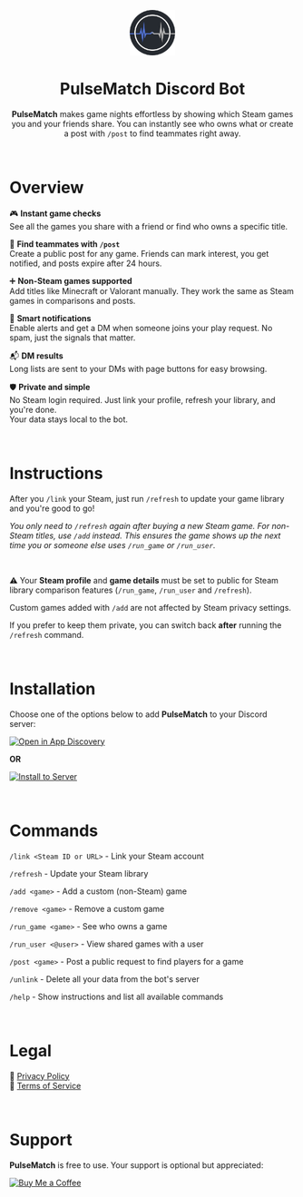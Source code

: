 <p align="center">
  <img src="https://github.com/Desiwah/PulseMatch/blob/main/assets/logo.png?raw=true" alt="PulseMatch Icon" width="80" height="80">
</p>

<h1 align="center">PulseMatch Discord Bot</h1>

<p align="center"><b>PulseMatch</b> makes game nights effortless by showing which Steam games you and your friends share.  
You can instantly see who owns what or create a post with <code>/post</code> to find teammates right away.</p>

&nbsp;

# **Overview**

🎮 **Instant game checks**  
See all the games you share with a friend or find who owns a specific title.

🤝 **Find teammates with `/post`**  
Create a public post for any game. Friends can mark interest, you get notified, and posts expire after 24 hours.

➕ **Non-Steam games supported**  
Add titles like Minecraft or Valorant manually. They work the same as Steam games in comparisons and posts.

🔔 **Smart notifications**  
Enable alerts and get a DM when someone joins your play request. No spam, just the signals that matter.

📬 **DM results**  
Long lists are sent to your DMs with page buttons for easy browsing.

🛡️ **Private and simple**  
No Steam login required. Just link your profile, refresh your library, and you're done.  
Your data stays local to the bot.

&nbsp;

# **Instructions**

After you `/link` your Steam, just run `/refresh` to update your game library and you're good to go!

*You only need to `/refresh` again after buying a new Steam game.*
*For non-Steam titles, use `/add` instead.*
*This ensures the game shows up the next time you or someone else uses `/run_game` or `/run_user`.*

&nbsp;

⚠️ Your **Steam profile** and **game details** must be set to public for Steam library comparison features (`/run_game`, `/run_user` and `/refresh`).

Custom games added with `/add` are not affected by Steam privacy settings.

If you prefer to keep them private, you can switch back **after** running the `/refresh` command.

&nbsp;

# **Installation**

Choose one of the options below to add **PulseMatch** to your Discord server:

[![Open in App Discovery](https://img.shields.io/badge/Open%20in%20App%20Discovery-5865F2?style=for-the-badge&logo=discord&logoColor=white)](https://discord.com/discovery/applications/1385330923863801866)

**OR**

[![Install to Server](https://img.shields.io/badge/Install%20to%20Server-43B581?style=for-the-badge&logo=discord&logoColor=white)](https://discord.com/oauth2/authorize?client_id=1385330923863801866)

&nbsp;

# **Commands**

`/link <Steam ID or URL>` - Link your Steam account

`/refresh` - Update your Steam library

`/add <game>` - Add a custom (non-Steam) game

`/remove <game>` - Remove a custom game

`/run_game <game>` - See who owns a game

`/run_user <@user>` - View shared games with a user

`/post <game>` - Post a public request to find players for a game

`/unlink` - Delete all your data from the bot's server

`/help` - Show instructions and list all available commands

&nbsp;

# **Legal**

📜 [Privacy Policy](./privacy_policy.md)  
📘 [Terms of Service](./terms_of_service.md)

&nbsp;

# **Support**

**PulseMatch** is free to use. Your support is optional but appreciated:

<a href="https://www.buymeacoffee.com/desiwah">
  <img src="https://cdn.buymeacoffee.com/buttons/v2/default-green.png" alt="Buy Me a Coffee" width="160">
</a>

